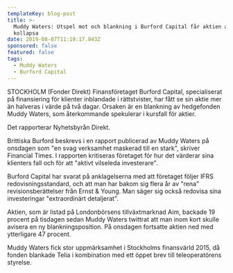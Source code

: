 ```yaml
---
templateKey: blog-post
title: >-
  Muddy Waters: Utspel mot och blankning i Burford Capital får aktien att
  kollapsa
date: 2019-08-07T11:19:17.843Z
sponsored: false
featured: false
tags:
  - Muddy Waters
  - Burford Capital
---
```

STOCKHOLM (Fonder Direkt) Finansföretaget Burford Capital, specialiserat på finansiering för klienter inblandade i rättstvister, har fått se sin aktie mer än halveras i värde på två dagar. Orsaken är en blankning av hedgefonden Muddy Waters, som återkommande spekulerar i kursfall för aktier.



Det rapporterar Nyhetsbyrån Direkt.



Brittiska Burford beskrevs i en rapport publicerad av Muddy Waters på onsdagen som "en svag verksamhet maskerad till en stark", skriver Financial Times. I rapporten kritiseras företaget för hur det värderar sina klienters fall och för att "aktivt vilseleda investerare".



Burford Capital har svarat på anklagelserna med att företaget följer IFRS redovisningsstandard, och att man har bakom sig flera år av "rena" revisionsberättelser från Ernst & Young. Man säger sig också redovisa sina investeringar "extraordinärt detaljerat".



Aktien, som är listad på Londonbörsens tillväxtmarknad Aim, backade 19 procent på tisdagen sedan Muddy Waters twittrat att man inom kort skulle avisera en ny blankningsposition. På onsdagen fortsatte aktien ned med ytterligare 47 procent.



Muddy Waters fick stor uppmärksamhet i Stockholms finansvärld 2015, då fonden blankade Telia i kombination med ett öppet brev till teleoperatörens styrelse.
